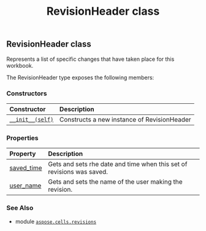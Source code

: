 ﻿---
title: RevisionHeader class
second_title: Aspose.Cells for Python via .NET API References
description: 
type: docs
weight: 100
url: /aspose.cells.revisions/revisionheader/
is_root: false
---

## RevisionHeader class

Represents a list of specific changes that have taken place for this workbook.



The RevisionHeader type exposes the following members:

### Constructors
| Constructor | Description |
| :- | :- |
| [`__init__(self)`](/cells/python-net/aspose.cells.revisions/revisionheader/__init__/#) | Constructs a new instance of RevisionHeader |


### Properties
| Property | Description |
| :- | :- |
| [saved_time](/cells/python-net/aspose.cells.revisions/revisionheader/saved_time) | Gets and sets rhe date and time when this set of revisions was saved. |
| [user_name](/cells/python-net/aspose.cells.revisions/revisionheader/user_name) | Gets and sets the name of the user making the revision. |



### See Also
* module [`aspose.cells.revisions`](..)
